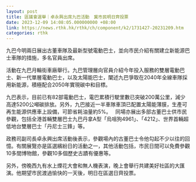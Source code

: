 ```yaml
---
layout: post
title: 區議會選舉｜卓永興出席九巴活動　冀市民明日齊投票
date: 2023-12-09 14:08:05.000000000 +08:00
link: https://news.rthk.hk/rthk/ch/component/k2/1731427-20231209.htm
categories: rthk
---
```


九巴今明兩日展出古董車隊及最新型號電動巴士，並向市民介紹有關建立新能源巴士車隊的措施，多名官員出席。

活動在九巴月輪街車廠舉行。九巴管理層向官員介紹今年投入服務的雙層電動巴士、新一代單層電動巴士，以及太陽能巴士，闡述九巴爭取在2040年全線車隊採用新能源，積極配合2050年實現碳中和目標。

九巴表示，目前已有82部電動巴士，電巴累積行駛里數已突破200萬公里，減少高達5200公噸碳排放。另外，九巴接近一半車隊車頂已配置太陽能薄膜，生產可再生能源供應車上設備，可節省耗油量約5%。
 
同場亦展出多部古董巴士供市民參觀，包括全港首輛雙層巴士九巴丹拿A型「烏咀狗4961」、「4212」、世界首輛超低地台雙層巴士「丹尼士三鋒」等。

政務司副司長卓永興出席活動後表示，參觀場內的古董巴士令他勾起不少以往的回憶。有關展覽亦是區選繽紛日的活動之一，其他活動包括，市民日間可以免費參觀10多間博物館，參觀10多個歷史古蹟有優惠等。

另外，傍晚西九有水上煙花大會和無人機表演，晚上會舉行共建美好社區的大匯演。他期望市民渡過愉快的一天後，明日在區選日齊投票。
